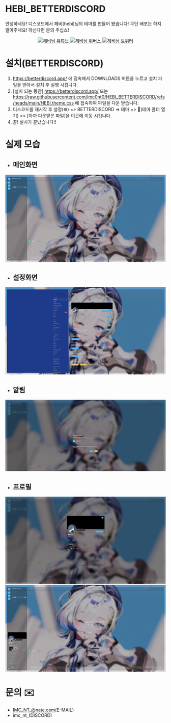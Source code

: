 # HEBI_BETTERDISCORD
안녕하세요! 디스코드에서 헤비(hebi)님의 테마를 만들어 봤습니다! 무단 배포는 하지 말아주세요! 하신다면 문의 주십쇼!

<p align="center">
  <a href="https://www.youtube.com/channel/UCPUcv2Zv9WhH6y8H1A9uWfg" target="_blank">
    <img src="https://yt3.googleusercontent.com/z6exlDSJjanTgpmEd9zwCZ5Y90rXxVIJwJCFpFOwRPh9nyUx6VioYAJlCbf6332tlvi7xR1Uhw=s160-c-k-c0x00ffffff-no-rj" alt="헤비님 유튜브" width="80" height="80">
  </a>
  <a href="https://weverse.io/hebi/feed" target="_blank">
    <img src="https://i.namu.wiki/i/xSideevvz9nt0HbYGJMqPv-2RMhim8kFq8BaWB6ewBEXcE1nI6cNsyRLzgVqLwNef51ZYiELpX--_KIDZ5HEvAF8opb2f1zui9rGSE0vZQyDctSPOnohfBj6rlm3w36S3BaI8a5-p7OE5XFuUzlPDQ.svg" alt="헤비님 위버스" width="80" height="80">
  </a>
  <a href="https://x.com/hebi0211" target="_blank">
    <img src="https://search.pstatic.net/common/?src=http%3A%2F%2Fblogfiles.naver.net%2FMjAyMzA3MjRfOTkg%2FMDAxNjkwMTk5Njk2MzY5.BBkuxB1r0-U_HVxgoFCXx5I5Ege_VlGGPt67z1hIYeUg.SHvkR9WfZ8A9OyQ5lcMv1rLtSZJJxKklMer3v36CKDMg.JPEG.titi2010%2Fx.jpg&type=sc960_832" alt="헤비님 트위터" width="80" height="80">
  </a>
</p>

# 설치(BETTERDISCORD)
1. https://betterdiscord.app/ 에 접속해서 DOWNLOADS 버튼을 누르고 설치 파일을 받아서 설치 후 실행 시킵니다.
2. [설치 되는 동안] https://betterdiscord.app/ 또는 https://raw.githubusercontent.com/imc0nt0/HEBI_BETTERDISCORD/refs/heads/main/HEBI.theme.css 에 접속하여 파일을 다운 받습니다.
3. 디스코드를 재시작 후 설정(⚙️) => BETTERDISCORD => 테마 => 📁(테마 폴더 열기) => [아까 다운받은 파일]을 이곳에 이동 시킵니다.
4. 끝! 설치가 끝났습니다!!

# 실제 모습
  - ## 메인화면
  ![메인 화면](https://github.com/imc0nt0/HEBI_BETTERDISCORD/blob/main/INDIS.png)
  - ## 설정화면
  ![설정화면](https://github.com/imc0nt0/HEBI_BETTERDISCORD/blob/main/SETTING.png)
  - ## 알림
  ![알림](https://github.com/imc0nt0/HEBI_BETTERDISCORD/blob/main/ALERT.png)
  - ## 프로필
  ![프로필](https://github.com/imc0nt0/HEBI_BETTERDISCORD/blob/main/PROFILE.png)
  ![작은 프로필](https://github.com/imc0nt0/HEBI_BETTERDISCORD/blob/main/S-PROFILE.png)

# 문의 ✉️
   - IMC_NT_@nate.com(E-MAIL)
   - imc_nt_(DISCORD)
